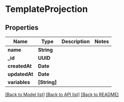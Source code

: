# TemplateProjection

## Properties
Name | Type | Description | Notes
------------ | ------------- | ------------- | -------------
**name** | **String** |  | 
**_id** | **UUID** |  | 
**createdAt** | **Date** |  | 
**updatedAt** | **Date** |  | 
**variables** | **[String]** |  | 

[[Back to Model list]](../README#documentation-for-models) [[Back to API list]](../README#documentation-for-api-endpoints) [[Back to README]](../README)


